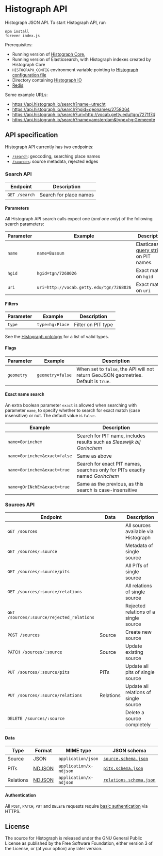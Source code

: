 # Histograph API

Histograph JSON API. To start Histograph API, run

    npm install
    forever index.js

Prerequisites:

- Running version of [Histograph Core](https://github.com/histograph/core),
- Running version of Elasticsearch, with Histograph indexes created by Histograph Core
- `HISTOGRAPH_CONFIG` environment variable pointing to [Histograph configuration file](https://github.com/histograph/config)
- Directory containing [Histograph IO](https://github.com/histograph/io)
- [Redis](http://redis.io/)

Some example URLs:

- https://api.histograph.io/search?name=utrecht
- https://api.histograph.io/search?hgid=geonames/2758064
- https://api.histograph.io/search?uri=http://vocab.getty.edu/tgn/7271174
- https://api.histograph.io/search?name=amsterdam&type=hg:Gemeente

## API specification

Histograph API currently has two endpoints:

- [`/search`](#search-api): geocoding, searching place names
- [`/sources`](#sources-api): source metadata, rejected edges

### Search API

| Endpoint      | Description
|---------------|-----------------
| `GET /search` | Search for place names

#### Parameters

All Histograph API search calls expect one (_and one only_) of the following search parameters:

| Parameter  | Example                                  | Description
|------------|------------------------------------------|-----------------
| `name`     | `name=Bussum`                            | Elasticsearch [query string](http://www.elastic.co/guide/en/elasticsearch/reference/1.x/query-dsl-query-string-query.html#query-string-syntax) on PIT names
| `hgid`     | `hgid=tgn/7268026`                       | Exact match on `hgid`
| `uri`      | `uri=http://vocab.getty.edu/tgn/7268026` | Exact match on `uri`

#### Filters

| Parameter | Example         | Description
|-----------|-----------------|---------------------
| `type`    | `type=hg:Place` | Filter on PIT type

See the [Histograph ontology](https://github.com/histograph/schemas/blob/master/ontology/histograph.ttl) for a list of valid types.

#### Flags

| Parameter | Example          | Description
|-----------|------------------|---------------------
| `geometry`| `geometry=false` | When set to `false`, the API will not return GeoJSON geometries. Default is `true`.

#### Exact name search

An extra boolean parameter `exact` is allowed when searching with parameter `name`, to
specify whether to search for exact match (case insensitive) or not. The default
value is `false`.

| Example                      | Description
|------------------------------|------------------------------------------------------------------------------
| `name=Gorinchem`             | Search for PIT name, includes results such as _Sleeswijk bij Gorinchem_
| `name=Gorinchem&exact=false` | Same as above
| `name=Gorinchem&exact=true`  | Search for exact PIT names, searches only for PITs exactly named _Gorinchem_
| `name=gOrINchEm&exact=true`  | Same as the previous, as this search is case-insensitive

### Sources API

| Endpoint                                  | Data      | Description
|-------------------------------------------|-----------|-------------------------------
| `GET /sources`                            |           | All sources available via Histograph
| `GET /sources/:source`                    |           | Metadata of single source
| `GET /sources/:source/pits`               |           | All PITs of single source
| `GET /sources/:source/relations`          |           | All relations of single source
| `GET /sources/:source/rejected_relations` |           | Rejected relations of a single source
| `POST /sources`                           | Source    | Create new source
| `PATCH /sources/:source`                  | Source    | Update existing source
| `PUT /sources/:source/pits`               | PITs      | Update all pits of single source
| `PUT /sources/:source/relations`          | Relations | Update all relations of single source
| `DELETE /sources/:source`                 |           | Delete a source completely

#### Data

| Type      | Format                       | MIME type              | JSON schema
|-----------|------------------------------|------------------------|------------
| Source    | JSON                         | `application/json`     | [`source.schema.json`](https://github.com/histograph/schemas/tree/master/json/source.schema.json)
| PITs      | [NDJSON](http://ndjson.org/) | `application/x-ndjson` | [`pits.schema.json`](https://github.com/histograph/schemas/tree/master/json/pits.schema.json)
| Relations | [NDJSON](http://ndjson.org/) | `application/x-ndjson` | [`relations.schema.json`](https://github.com/histograph/schemas/tree/master/json/relations.schema.json)

#### Authentication

All `POST`, `PATCH`, `PUT` and `DELETE` requests require [basic authentication](http://en.wikipedia.org/wiki/Basic_access_authentication) via HTTPS.

## License

The source for Histograph is released under the GNU General Public License as published by the Free Software Foundation, either version 3 of the License, or (at your option) any later version.

